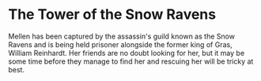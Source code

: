 # The Tower of the Snow Ravens
Mellen has been captured by the assassin's guild known as the Snow Ravens and is being held prisoner alongside the former king of Gras, William Reinhardt. Her friends are no doubt looking for her, but it may be some time before they manage to find her and rescuing her will be tricky at best.

